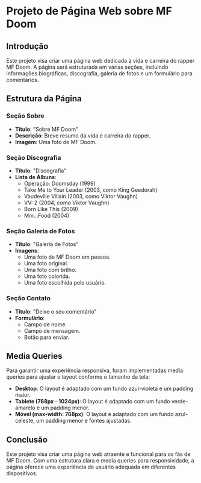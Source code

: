 # Projeto de Página Web sobre MF Doom

## Introdução
Este projeto visa criar uma página web dedicada à vida e carreira do rapper MF Doom. A página será estruturada em várias seções, incluindo informações biográficas, discografia, galeria de fotos e um formulário para comentários.

## Estrutura da Página

### Seção Sobre
- **Título**: "Sobre MF Doom"
- **Descrição**: Breve resumo da vida e carreira do rapper.
- **Imagem**: Uma foto de MF Doom.

### Seção Discografia
- **Título**: "Discografia"
- **Lista de Álbuns**:
  - Operação: Doomsday (1999)
  - Take Me to Your Leader (2003, como King Geedorah)
  - Vaudeville Villain (2003, como Viktor Vaughn)
  - VV: 2 (2004, como Viktor Vaughn)
  - Born Like This (2009)
  - Mm...Food (2004)

### Seção Galeria de Fotos
- **Título**: "Galeria de Fotos"
- **Imagens**:
  - Uma foto de MF Doom em pessoa.
  - Uma foto original.
  - Uma foto com brilho.
  - Uma foto colorida.
  - Uma foto escolhida pelo usuário.

### Seção Contato
- **Título**: "Deixe o seu comentário"
- **Formulário**:
  - Campo de nome.
  - Campo de mensagem.
  - Botão para enviar.

## Media Queries

Para garantir uma experiência responsiva, foram implementadas media queries para ajustar o layout conforme o tamanho da tela:

- **Desktop**: O layout é adaptado com um fundo azul-violeta e um padding maior.
- **Tablete (768px - 1024px)**: O layout é adaptado com um fundo verde-amarelo e um padding menor.
- **Móvel (max-width: 768px)**: O layout é adaptado com um fundo azul-celeste, um padding menor e fontes ajustadas.

## Conclusão
Este projeto visa criar uma página web atraente e funcional para os fãs de MF Doom. Com uma estrutura clara e media queries para responsividade, a página oferece uma experiência de usuário adequada em diferentes dispositivos.
